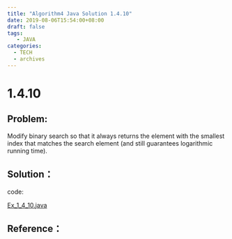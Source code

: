 ```yaml
---
title: "Algorithm4 Java Solution 1.4.10"
date: 2019-08-06T15:54:00+08:00
draft: false
tags:
   - JAVA
categories:
  - TECH
  - archives
---
```



# 1.4.10

## Problem:

Modify binary search so that it always returns the element with the smallest index that matches the search element (and still guarantees logarithmic running time).


## Solution：

code:

[Ex_1_4_10.java](./Ex_1_4_10.java)


## Reference：


